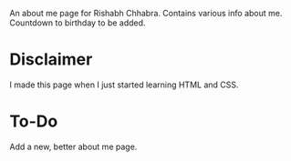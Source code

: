 An about me page for Rishabh Chhabra. Contains various info about me.
Countdown to birthday to be added.

# Disclaimer
I made this page when I just started learning HTML and CSS. 

# To-Do
Add a new, better about me page.
	
